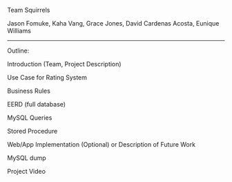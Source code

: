 Team Squirrels

Jason Fomuke, Kaha Vang, Grace Jones, David Cardenas Acosta, Eunique Williams

_______________________________________________________________________________

Outline:

Introduction (Team, Project Description)

Use Case for Rating System

Business Rules

EERD (full database)

MySQL Queries

Stored Procedure

Web/App Implementation (Optional) or Description of Future Work

MySQL dump

Project Video

